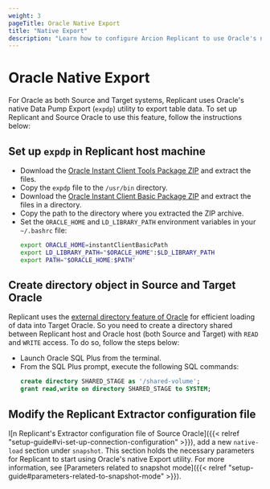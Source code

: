 ```yaml
---
weight: 3
pageTitle: Oracle Native Export
title: "Native Export"
description: "Learn how to configure Arcion Replicant to use Oracle's native Data Pump Export (`expdp`) utility for exporting table data."
---
```


# Oracle Native Export

For Oracle as both Source and Target systems, Replicant uses Oracle's native Data Pump Export (`expdp`) utility to export table data. To set up Replicant and Source Oracle to use this feature, follow the instructions below:

## Set up `expdp` in Replicant host machine
- Download the [Oracle Instant Client Tools Package ZIP](https://download.oracle.com/otn_software/linux/instantclient/216000/instantclient-tools-linux.x64-21.6.0.0.0dbru.zip) and extract the files.
- Copy the `expdp` file to the `/usr/bin` directory.
- Download the [Oracle Instant Client Basic Package ZIP](https://download.oracle.com/otn_software/linux/instantclient/216000/instantclient-basic-linux.x64-21.6.0.0.0dbru.zip) and extract the files in a directory.
- Copy the path to the directory where you extracted the ZIP archive.
- Set the `ORACLE_HOME` and `LD_LIBRARY_PATH` environment variables in your `~/.bashrc` file:
  ```BASH
  export ORACLE_HOME=instantClientBasicPath
  export LD_LIBRARY_PATH="$ORACLE_HOME":$LD_LIBRARY_PATH
  export PATH="$ORACLE_HOME:$PATH"
  ```
## Create directory object in Source and Target Oracle
Replicant uses the [external directory feature of Oracle](https://docs.oracle.com/cd/B19306_01/server.102/b14215/et_concepts.htm) for efficient loading of data into Target Oracle. So you need to create a directory shared between Replicant host and Oracle host (both Source and Target) with `READ` and `WRITE` access. To do so, follow the steps below:

- Launch Oracle SQL Plus from the terminal.
- From the SQL Plus prompt, execute the following SQL commands:
  ```SQL
  create directory SHARED_STAGE as '/shared-volume';
  grant read,write on directory SHARED_STAGE to SYSTEM;
  ```

## Modify the Replicant Extractor configuration file
I[n Replicant's Extractor configuration file of Source Oracle]({{< relref "setup-guide#vi-set-up-connection-configuration" >}}), add a new `native-load` section under `snapshot`. This section holds the necessary parameters for Replicant to start using Oracle's native Export utility. For more information, see [Parameters related to snapshot mode]({{< relref "setup-guide#parameters-related-to-snapshot-mode" >}}).

